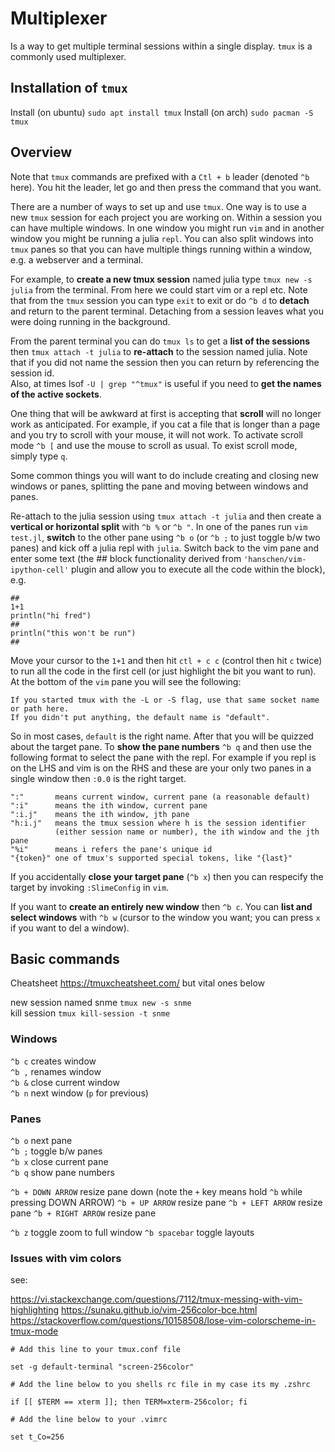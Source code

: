 # Multiplexer

Is a way to get multiple terminal sessions within a single display. 
`tmux` is a commonly used multiplexer.

## Installation of `tmux`

Install (on ubuntu) `sudo apt install tmux`
Install (on arch) `sudo pacman -S tmux`

## Overview

Note that `tmux` commands are prefixed with a `Ctl + b` leader (denoted `^b` here). 
You hit the leader, let go and then press the command that you want.

There are a number of ways to set up and use `tmux`.
One way is to use a new `tmux` session for each project you are working on.
Within a session you can have multiple windows. 
In one window you might run `vim` and in another window you might be running a julia `repl`.
You can also split windows into `tmux` panes so that you can have multiple things running within a window, e.g. a webserver and a terminal.

For example, to **create a new tmux session** named julia type `tmux new -s julia` from the terminal.
From here we could start vim or a repl etc.
Note that from the `tmux` session you can type `exit` to exit or do `^b d` to **detach** and return to the parent terminal.
Detaching from a session leaves what you were doing running in the background.  

From the parent terminal you can do `tmux ls` to get a **list of the sessions** then `tmux attach -t julia` to **re-attach** to the session named julia.
Note that if you did not name the session then you can return by referencing the session id.  
Also, at times lsof `-U | grep "^tmux"` is useful if you need to **get the names of the active sockets**.

One thing that will be awkward at first is accepting that **scroll** will no longer work as anticipated.
For example, if you cat a file that is longer than a page and you try to scroll with your mouse, it will not work.
To activate scroll mode	`^b [` and use the mouse to scroll as usual.
To exist scroll mode, simply type `q`.

Some common things you will want to do include creating and closing new windows or panes, splitting the pane and moving between windows and panes.

Re-attach to the julia session using `tmux attach -t julia` and then create a **vertical or horizontal split** with `^b %`  or `^b "`.
In one of the panes run `vim test.jl`, **switch** to the other pane using `^b o` (or `^b ;` to just toggle b/w two panes) and kick off a julia repl with `julia`. 
Switch back to the vim pane and enter some text (the ## block functionality derived from `'hanschen/vim-ipython-cell'` plugin and allow you to execute all the code within the block), e.g.

```
##                                                                                                                                     
1+1    
println("hi fred")
##
println("this won't be run")
##
```

Move your cursor to the `1+1` and then hit `ctl + c c` (control then hit `c` twice) to run all the code in the first cell (or just highlight the bit you want to run).
At the bottom of the `vim` pane you will see the following:

```
If you started tmux with the -L or -S flag, use that same socket name or path here.
If you didn't put anything, the default name is "default".
```

So in most cases, `default` is the right name.
After that you will be quizzed about the target pane.
To **show the pane numbers** `^b q` and then use the following format to select the pane with the repl.
For example if you repl is on the LHS and vim is on the RHS and these are your only two panes in a single window then `:0.0` is the right target.

```
":"       means current window, current pane (a reasonable default)
":i"      means the ith window, current pane
":i.j"    means the ith window, jth pane
"h:i.j"   means the tmux session where h is the session identifier
          (either session name or number), the ith window and the jth pane
"%i"      means i refers the pane's unique id
"{token}" one of tmux's supported special tokens, like "{last}"
```

If you accidentally **close your target pane** (`^b x`) then you can respecify the target by invoking `:SlimeConfig` in `vim`.

If you want to **create an entirely new window** then `^b c`.
You can **list and select windows** with `^b w` (cursor to the window you want; you can press `x` if you want to del a window). 

## Basic commands

Cheatsheet https://tmuxcheatsheet.com/ but vital ones below

new session named snme        `tmux new -s snme`  
kill session                  `tmux kill-session -t snme`   

### Windows

`^b c` creates window   
`^b ,` renames window   
`^b &` close current window   
`^b n` next window  (`p` for previous)

### Panes

`^b o` next pane  
`^b ;` toggle b/w panes	  
`^b x` close current pane            
`^b q` show pane numbers	             

`^b + DOWN ARROW` resize pane down (note the `+` key means hold `^b` while pressing DOWN ARROW) 
`^b + UP ARROW` resize pane 
`^b + LEFT ARROW` resize pane 
`^b + RIGHT ARROW` resize pane 

`^b z` toggle zoom to full window
`^b spacebar` toggle layouts                

### Issues with vim colors

see:

https://vi.stackexchange.com/questions/7112/tmux-messing-with-vim-highlighting
https://sunaku.github.io/vim-256color-bce.html
https://stackoverflow.com/questions/10158508/lose-vim-colorscheme-in-tmux-mode


```
# Add this line to your tmux.conf file

set -g default-terminal "screen-256color"

# Add the line below to you shells rc file in my case its my .zshrc

if [[ $TERM == xterm ]]; then TERM=xterm-256color; fi 

# Add the line below to your .vimrc

set t_Co=256

```
